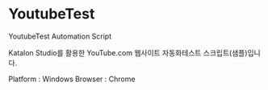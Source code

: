 # YoutubeTest
YoutubeTest Automation Script

Katalon Studio를 활용한 YouTube.com 웹사이트 자동화테스트 스크립트(샘플)입니다.

Platform : Windows
Browser : Chrome
